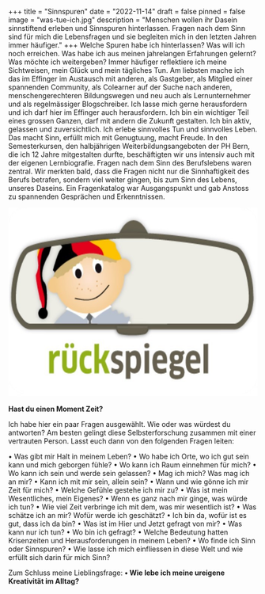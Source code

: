 +++
title = "Sinnspuren"
date = "2022-11-14"
draft = false
pinned = false
image = "was-tue-ich.jpg"
description = "Menschen wollen ihr Dasein sinnstiftend erleben und Sinnspuren hinterlassen. Fragen nach dem Sinn sind für mich die Lebensfragen und sie begleiten mich in den letzten Jahren immer häufiger."
+++
Welche Spuren habe ich hinterlassen? Was will ich noch erreichen. Was habe ich aus meinen jahrelangen Erfahrungen gelernt? Was möchte ich weitergeben? Immer häufiger reflektiere ich meine Sichtweisen, mein Glück und mein tägliches Tun. Am liebsten mache ich das im Effinger im Austausch mit anderen, als Gastgeber, als Mitglied einer spannenden Community, als Colearner auf der Suche nach anderen, menschengerechteren Bildungswegen und neu auch als Lernunternehmer und als regelmässiger Blogschreiber. Ich lasse mich gerne herausfordern und ich darf hier im Effinger auch herausfordern. Ich bin ein wichtiger Teil eines grossen Ganzen, darf mit andern die Zukunft gestalten. Ich bin aktiv, gelassen und zuversichtlich. Ich erlebe sinnvolles Tun und sinnvolles Leben. Das macht Sinn, erfüllt mich mit Genugtuung, macht Freude.
In den Semesterkursen, den halbjährigen Weiterbildungsangeboten der PH Bern, die ich 12 Jahre mitgestalten durfte, beschäftigten wir uns intensiv auch mit der eigenen Lernbiografie. Fragen nach dem Sinn des Berufslebens waren zentral. Wir merkten bald, dass die Fragen nicht nur die Sinnhaftigkeit des Berufs betrafen, sondern viel weiter gingen, bis zum Sinn des Lebens, unseres Daseins. Ein Fragenkatalog war Ausgangspunkt und gab Anstoss zu spannenden Gesprächen und Erkenntnissen.

![](ruckspiegel.jpg)

**Hast du einen Moment Zeit?** 

Ich habe hier ein paar Fragen ausgewählt. Wie oder was würdest du antworten? Am besten gelingt diese Selbsterforschung zusammen mit einer vertrauten Person. Lasst euch dann von den folgenden Fragen leiten:

•	Was gibt mir Halt in meinem Leben?
•	Wo habe ich Orte, wo ich gut sein kann und mich geborgen fühle?
•	Wo kann ich Raum einnehmen für mich?
•	Wo kann ich sein und werde sein gelassen? 
•	Mag ich mich? Was mag ich an mir?
•	Kann ich mit mir sein, allein sein?
•	Wann und wie gönne ich mir Zeit für mich?
•	Welche Gefühle gestehe ich mir zu?
•	Was ist mein Wesentliches, mein Eigenes?
•	Wenn es ganz nach mir ginge, was würde ich tun?
•	Wie viel Zeit verbringe ich mit dem, was mir wesentlich ist?
•	Was schätze ich an mir? Wofür werde ich geschätzt?
•	Ich bin da, wofür ist es gut, dass ich da bin?
•	Was ist im Hier und Jetzt gefragt von mir?
•	Was kann nur ich tun?
•	Wo bin ich gefragt?
•	Welche Bedeutung hatten Krisenzeiten und Herausforderungen in meinem Leben?
•	Wo finde ich Sinn oder Sinnspuren? 
•	Wie lasse ich mich einfliessen in diese Welt und wie erfüllt sich darin für mich Sinn?

Zum Schluss meine Lieblingsfrage: 
**•	Wie lebe ich meine ureigene Kreativität im Alltag?**